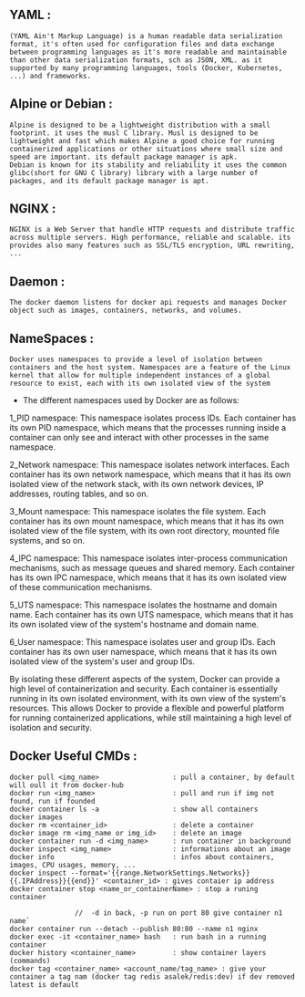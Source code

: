 ## YAML :
	(YAML Ain't Markup Language) is a human readable data serialization format, it's often used for configuration files and data exchange between programming languages as it's more readable and maintainable than other data serialization formats, sch as JSON, XML. as it supported by many programming languages, tools (Docker, Kubernetes, ...) and frameworks.


## Alpine or Debian :
	Alpine is designed to be a lightweight distribution with a small footprint. it uses the musl C library. Musl is designed to be lightweight and fast which makes Alpine a good choice for running containerized applications or other situations where small size and speed are important. its default package manager is apk.
	Debian is known for its stability and reliability it uses the common glibc(short for GNU C library) library with a large number of packages, and its default package manager is apt.

## NGINX :
	NGINX is a Web Server that handle HTTP requests and distribute traffic across multiple servers. High performance, reliable and scalable. its provides also many features such as SSL/TLS encryption, URL rewriting, ...

## Daemon :
	The docker daemon listens for docker api requests and manages Docker object such as images, containers, networks, and volumes.

## NameSpaces :
	Docker uses namespaces to provide a level of isolation between containers and the host system. Namespaces are a feature of the Linux kernel that allow for multiple independent instances of a global resource to exist, each with its own isolated view of the system

- The different namespaces used by Docker are as follows:

1_PID namespace: This namespace isolates process IDs. Each container has its own PID namespace, which means that the processes running inside a container can only see and interact with other processes in the same namespace.

2_Network namespace: This namespace isolates network interfaces. Each container has its own network namespace, which means that it has its own isolated view of the network stack, with its own network devices, IP addresses, routing tables, and so on.

3_Mount namespace: This namespace isolates the file system. Each container has its own mount namespace, which means that it has its own isolated view of the file system, with its own root directory, mounted file systems, and so on.

4_IPC namespace: This namespace isolates inter-process communication mechanisms, such as message queues and shared memory. Each container has its own IPC namespace, which means that it has its own isolated view of these communication mechanisms.

5_UTS namespace: This namespace isolates the hostname and domain name. Each container has its own UTS namespace, which means that it has its own isolated view of the system's hostname and domain name.

6_User namespace: This namespace isolates user and group IDs. Each container has its own user namespace, which means that it has its own isolated view of the system's user and group IDs.

By isolating these different aspects of the system, Docker can provide a high level of containerization and security. Each container is essentially running in its own isolated environment, with its own view of the system's resources. This allows Docker to provide a flexible and powerful platform for running containerized applications, while still maintaining a high level of isolation and security.

## Docker Useful CMDs :
	docker pull <img_name>					: pull a container, by default will oull it from docker-hub
	docker run <img_name>					: pull and run if img not found, run if founded
	docker container ls -a 					: show all containers
	docker images
	docker rm <container_id>				: delete a container
	docker image rm <img_name or img_id>	: delete an image
	docker container run -d <img_name>		: run container in background
	docker inspect <img_name>				: informations about an image
	docker info								: infos about containers, images, CPU usages, memory, ...
	docker inspect --format='{{range.NetworkSettings.Networks}}{{.IPAddress}}{{end}}' <container_id> : gives contaier ip address
	docker container stop <name_or_containerName> : stop a runing container

					//	-d in back, -p run on port 80 give container n1 name`
	docker container run --detach --publish 80:80 --name n1 nginx
	docker exec -it <container_name> bash	: run bash in a running container
	docker history <container_name>			: show container layers (commands)
	docker tag <container_name> <account_name/tag_name>	: give your container a tag nam (docker tag redis asalek/redis:dev) if dev removed latest is default